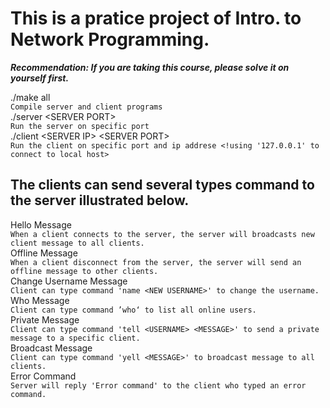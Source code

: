 This is a pratice project of Intro. to Network Programming.
====================================
***Recommendation: If you are taking this course, please solve it on yourself first.***
        
./make all  
`Compile server and client programs`   
./server &lt;SERVER PORT&gt;  
`Run the server on specific port`  
./client &lt;SERVER IP&gt; &lt;SERVER PORT&gt;  
`Run the client on specific port and ip addrese <!using '127.0.0.1' to connect to local host>`  

The clients can send several types command to the server illustrated below.  
------------------------------------
Hello Message  
`When a client connects to the server, the server will broadcasts new client message to all clients.`  
Offline Message   
`When a client disconnect from the server, the server will send an offline message to other clients.`  
Change Username Message  
`Client can type command 'name <NEW USERNAME>' to change the username.`  
Who Message  
`Client can type command ’who‘ to list all online users.`  
Private Message  
`Client can type command 'tell <USERNAME> <MESSAGE>' to send a private message to a specific client.`  
Broadcast Message  
`Client can type command 'yell <MESSAGE>' to broadcast message to all clients.`  
Error Command  
`Server will reply 'Error command' to the client who typed an error command.`
